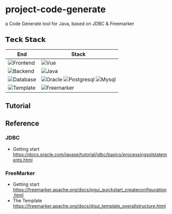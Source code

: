 # project-code-generate
a Code Generate tool for Java, based on JDBC & Freemarker

## 𝗧𝗲𝗰𝗸 𝗦𝘁𝗮𝗰𝗸
|End                                                                                    |Stack                                                                              |
| ------------------------------------------------------------ | ------------------------------------------------------------ |
|![Frontend](https://img.shields.io/badge/-Frontend-black?style=flat) |![Vue](https://img.shields.io/badge/-Vue-green?logo=vue.js)|
|![Backend](https://img.shields.io/badge/-Backend-black?style=flat) |![Java](https://img.shields.io/badge/-JDBC-red?logo=JDBC) |
|![Database](https://img.shields.io/badge/-Database-black?style=flat) | ![Oracle](https://img.shields.io/badge/-Oracle-ff69b4?logo=oracle) ![Postgresql](https://img.shields.io/badge/-Postgresql-9cf?logo=postgresql) ![Mysql](https://img.shields.io/badge/-Mysql-lightgrey?logo=mysql)|
|![Template](https://img.shields.io/badge/-Template-black?style=flat)|![Freemarker](https://img.shields.io/badge/-Freemarker-orange?)|

## Tutorial


## Reference
### JDBC
+ Getting start  
  https://docs.oracle.com/javase/tutorial/jdbc/basics/processingsqlstatements.html
### FreeMarker
+ Getting start  
  https://freemarker.apache.org/docs/pgui_quickstart_createconfiguration.html
+ The Template  
  https://freemarker.apache.org/docs/dgui_template_overallstructure.html
